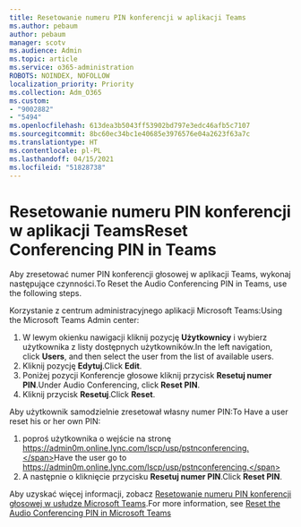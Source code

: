 ```yaml
---
title: Resetowanie numeru PIN konferencji w aplikacji Teams
ms.author: pebaum
author: pebaum
manager: scotv
ms.audience: Admin
ms.topic: article
ms.service: o365-administration
ROBOTS: NOINDEX, NOFOLLOW
localization_priority: Priority
ms.collection: Adm_O365
ms.custom:
- "9002882"
- "5494"
ms.openlocfilehash: 613dea3b5043ff53902bd797e3edc46afb5c7107
ms.sourcegitcommit: 8bc60ec34bc1e40685e3976576e04a2623f63a7c
ms.translationtype: HT
ms.contentlocale: pl-PL
ms.lasthandoff: 04/15/2021
ms.locfileid: "51828738"
---
```

# <a name="reset-conferencing-pin-in-teams"></a><span data-ttu-id="3ebe7-102">Resetowanie numeru PIN konferencji w aplikacji Teams</span><span class="sxs-lookup"><span data-stu-id="3ebe7-102">Reset Conferencing PIN in Teams</span></span>

<span data-ttu-id="3ebe7-103">Aby zresetować numer PIN konferencji głosowej w aplikacji Teams, wykonaj następujące czynności.</span><span class="sxs-lookup"><span data-stu-id="3ebe7-103">To Reset the Audio Conferencing PIN in Teams, use the following steps.</span></span>  

<span data-ttu-id="3ebe7-104">Korzystanie z centrum administracyjnego aplikacji Microsoft Teams:</span><span class="sxs-lookup"><span data-stu-id="3ebe7-104">Using the Microsoft Teams Admin center:</span></span>

1. <span data-ttu-id="3ebe7-105">W lewym okienku nawigacji kliknij pozycję **Użytkownicy** i wybierz użytkownika z listy dostępnych użytkowników.</span><span class="sxs-lookup"><span data-stu-id="3ebe7-105">In the left navigation, click **Users**, and then select the user from the list of available users.</span></span>
2. <span data-ttu-id="3ebe7-106">Kliknij pozycję **Edytuj**.</span><span class="sxs-lookup"><span data-stu-id="3ebe7-106">Click **Edit**.</span></span>
3. <span data-ttu-id="3ebe7-107">Poniżej pozycji Konferencje głosowe kliknij przycisk **Resetuj numer PIN**.</span><span class="sxs-lookup"><span data-stu-id="3ebe7-107">Under Audio Conferencing, click **Reset PIN**.</span></span>
4. <span data-ttu-id="3ebe7-108">Kliknij przycisk **Resetuj**.</span><span class="sxs-lookup"><span data-stu-id="3ebe7-108">Click **Reset**.</span></span>

<span data-ttu-id="3ebe7-109">Aby użytkownik samodzielnie zresetował własny numer PIN:</span><span class="sxs-lookup"><span data-stu-id="3ebe7-109">To Have a user reset his or her own PIN:</span></span>
1. <span data-ttu-id="3ebe7-110">poproś użytkownika o wejście na stronę https://admin0m.online.lync.com/lscp/usp/pstnconferencing.</span><span class="sxs-lookup"><span data-stu-id="3ebe7-110">Have the user go to https://admin0m.online.lync.com/lscp/usp/pstnconferencing.</span></span>
2. <span data-ttu-id="3ebe7-111">A następnie o kliknięcie przycisku **Resetuj numer PIN**.</span><span class="sxs-lookup"><span data-stu-id="3ebe7-111">Click **Reset PIN**.</span></span>

<span data-ttu-id="3ebe7-112">Aby uzyskać więcej informacji, zobacz [Resetowanie numeru PIN konferencji głosowej w usłudze Microsoft Teams](https://docs.microsoft.com/microsoftteams/reset-the-audio-conferencing-pin-in-teams).</span><span class="sxs-lookup"><span data-stu-id="3ebe7-112">For more information, see [Reset the Audio Conferencing PIN in Microsoft Teams](https://docs.microsoft.com/microsoftteams/reset-the-audio-conferencing-pin-in-teams)</span></span>
